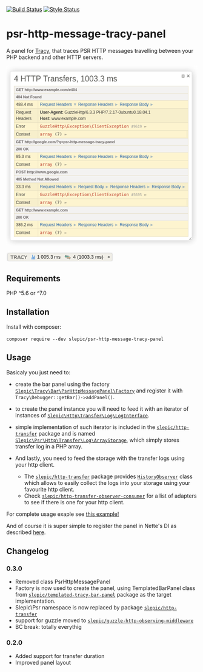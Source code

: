 [![Build Status](https://travis-ci.org/slepic/psr-http-message-tracy-panel.svg?branch=master)](https://travis-ci.org/slepic/psr-http-message-tracy-panel)
[![Style Status](https://styleci.io/repos/181732817/shield)](https://styleci.io/repos/181732817)


# psr-http-message-tracy-panel

A panel for [Tracy](https://tracy.nette.org/), that traces PSR HTTP messages travelling between your PHP backend and other HTTP servers.

![Tracy Panel](https://github.com/slepic/psr-http-message-tracy-panel/raw/master/docs/images/panel.png)

![Tracy Bar](https://github.com/slepic/psr-http-message-tracy-panel/raw/master/docs/images/bar.png)

## Requirements

PHP ^5.6 or ^7.0

## Installation

Install with composer:

```composer require --dev slepic/psr-http-message-tracy-panel```

## Usage

Basicaly you just need to:

* create the bar panel using the factory [```Slepic\Tracy\Bar\PsrHttpMessagePanel\Factory```](https://github.com/slepic/psr-http-message-tracy-panel/blob/master/src/Factory.php) and register it with ```Tracy\Debugger::getBar()->addPanel()```.

* to create the panel instance you will need to feed it with an iterator of instances of [```Slepic\Http\Transfer\Log\LogInterface```](https://github.com/slepic/http-transfer/blob/master/src/Log/LogInterface.php).

* simple implementation of such iterator is included in the [```slepic/http-transfer```](https://packagist.org/packages/slepic/http-transfer) package and is named [```Slepic\Psr\Http\Transfer\Log\ArrayStorage```](https://github.com/slepic/http-transfer/blob/master/src/Log/ArrayStorage.php), which simply stores transfer log in a PHP array.

* And lastly, you need to feed the storage with the transfer logs using your http client.
  * The [```slepic/http-transfer```](https://packagist.org/packages/slepic/http-transfer) package provides [```HistoryObserver```](https://github.com/slepic/http-transfer/blob/master/src/History/HistoryObserver.php) class which allows to easily collect the logs into your storage using your favourite http client.
  * Check [```slepic/http-transfer-observer-consumer```](https://packagist.org/providers/slepic/http-transfer-observer-consumer) for a list of adapters to see if there is one for your http client.

For complete usage exaple see [this example!](https://github.com/slepic/psr-http-message-tracy-panel/blob/master/examples/plain.php)

And of course it is super simple to register the panel in Nette's DI as described [here](https://tracy.nette.org/en/extensions).


## Changelog

### 0.3.0

* Removed class PsrHttpMessagePanel
* Factory is now used to create the panel, using TemplatedBarPanel class from [```slepic/templated-tracy-bar-panel```](https://packagist.org/packages/slepic/templated-tracy-bar-panel) package as the target implementation.
* Slepic\Psr namespace is now replaced by package [```slepic/http-transfer```](https://packagist.org/packages/slepic/http-transfer)
* support for guzzle moved to [```slepic/guzzle-http-observing-middleware```](https://packagist.org/packages/slepic/guzzle-http-observing-middleware)
* BC break: totally everythig

### 0.2.0

* Added support for transfer duration
* Improved panel layout

